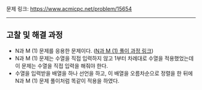 문제 링크: https://www.acmicpc.net/problem/15654
- - -
## 고찰 및 해결 과정
- N과 M (1) 문제를 응용한 문제이다. ([N과 M (1) 풀이 과정 링크](https://github.com/vmfaldwntjd/Algorithm/tree/master/BaekjoonAlgorithm/%EC%9E%90%EB%B0%94/%EB%B0%B1%ED%8A%B8%EB%9E%98%ED%82%B9/%5B%EB%B0%B1%EC%A4%80%2015649%EB%B2%88%5DN%EA%B3%BC%20M%20(1)))
- N과 M (1) 문제는 수열을 직접 입력하지 않고 1부터 차례대로 수열을 적용했었는데 이 문제는 수열을 직접 입력을 해줘야 한다.  
- 수열을 입력받을 배열을 하나 선언을 하고, 이 배열을 오름차순으로 정렬을 한 뒤에 N과 M (1) 문제 풀이처럼 똑같이 적용을 하였다.  